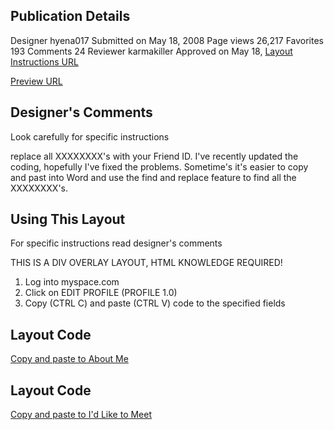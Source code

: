 ## Publication Details
Designer	hyena017
Submitted on	May 18, 2008
Page views	26,217
Favorites	193
Comments	24
Reviewer	karmakiller 
Approved on	May 18, 
[Layout Instructions URL](https://www.createblog.com/myspace-layouts/27706-twiipse/)

[Preview URL](https://www.createblog.com/myspace-layouts/27706-twiipse/preview/)

## Designer's Comments
Look carefully for specific instructions

replace all XXXXXXXX's with your Friend ID. I've recently updated the coding, hopefully I've fixed the problems. Sometime's it's easier to copy and past into Word and use the find and replace feature to find all the XXXXXXXX's.

## Using This Layout
For specific instructions read designer's comments

THIS IS A DIV OVERLAY LAYOUT, HTML KNOWLEDGE REQUIRED!
1. Log into myspace.com
2. Click on EDIT PROFILE (PROFILE 1.0)
3. Copy (CTRL C) and paste (CTRL V) code to the specified fields

## Layout Code
[Copy and paste to About Me](https://github.com/mtabor66/MySpace-Layouts/blob/main/Twiipse/aboutme.html)

## Layout Code
[Copy and paste to I'd Like to Meet](https://github.com/mtabor66/MySpace-Layouts/blob/main/Twiipse/idliketomeet.html)

